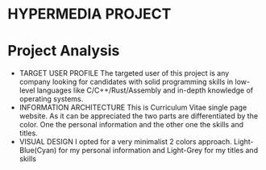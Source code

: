 # HYPERMEDIA PROJECT

 # Project Analysis
-  TARGET USER PROFILE
The targeted user of this project is any company looking for candidates with solid programming skills in low-level languages like C/C++/Rust/Assembly and in-depth knowledge of operating systems. 
- INFORMATION ARCHITECTURE
This is Curriculum Vitae single page website. As it can be appreciated the two parts are differentiated by the color. One the personal information and the other one the skills and titles.
-  VISUAL DESIGN 
I opted for a very minimalist 2 colors approach. Light-Blue(Cyan) for my personal information and Light-Grey for my titles and skills

